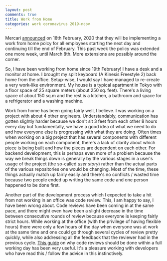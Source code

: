 ```yaml
---
layout: post
comments: true
title: Work from Home
categories: work coronavirus 2019-ncov
---
```


Mercari [announced][2] on 18th February, 2020 that they will be implementing a
work from home polcy for all employees starting the next day and continuing till
the end of February. This past week the policy was extended one more week, until
March 8th. More extensions are possibly around the corner.

So, I have been working from home since 19th February! I have a desk and a
monitor at home. I brought my split keyboard (A Kinesis Freestyle 2) back home
from the office. Setup-wise, I would say I have managed to re-create a very
work-like environment. My house is a typical apartment in Tokyo with a floor
space of 25 square meters (about 250 sq. feet). There's a living space of about
150 sq.m and the rest is a kitchen, a bathroom and space for a refrigerator and
a washing machine.

Work from home has been going fairly well, I believe. I was working on a project
with about 4 other engineers. Understandably, communication has gotten slightly
harder because we don't sit 3 feet from each other 8 hours every day but
fundamentally, we have a good idea of what we need to do and how everyone else
is progressing with what they are doing. Often times when working on a big
project that has several components with different people working on each
component, there's a lack of clarity about which piece is being built and how
the pieces are dependent on each other. For backend development, this is perhaps
even more of a problem because the way we break things down is generally by the
various stages in a user's usage of the project (the so-called _user story_)
rather than the actual parts of the various repositories one would be changing.
Most of the time, these things actually match up fairly easily and there's no
conflicts / wasted time because two people ended up writing the same code and
one person happened to be done first.

Another part of the development process which I expected to take a hit from not
working in an office was code review. This, I am happy to say, I have been wrong
about. Code reviews have been coming in at the same pace, and there might even
have been a slight decrease in the time between consecutive rounds of review
because everyone is keeping fairly strict hours. While working at the office
(with the privilege of having flexible hours) there were only a few hours of the
day when everyone was at work at the same time and one could go through several
cycles of review pretty quickly, while also addressing all the feedback that the
reviewer had in the previous cycle. [This guide][1] on why code reviews should be
done within a full working day has been very useful. It's a pleasure working
with developers who have read this / follow the advice in this instinctively.

[1]: https://google.github.io/eng-practices/review/reviewer/speed.html
[2]: https://about.mercari.com/press/news/article/20200218_coronavirus/
